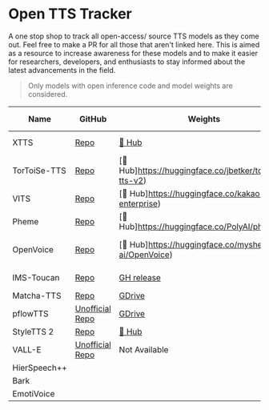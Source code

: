 # Open TTS Tracker

A one stop shop to track all open-access/ source TTS models as they come out. Feel free to make a PR for all those that aren't linked here.
This is aimed as a resource to increase awareness for these models and to make it easier for researchers, developers, and enthusiasts to stay informed about the latest advancements in the field.

> Only models with open inference code and model weights are considered.

| Name         | GitHub                                                       | Weights                                                                            | License                                                                             | Fine-tune                                                                                | Languages    | Paper                                                         | Demo                                                              |
|--------------|--------------------------------------------------------------|------------------------------------------------------------------------------------|-------------------------------------------------------------------------------------|------------------------------------------------------------------------------------------|--------------|---------------------------------------------------------------|-------------------------------------------------------------------|
| XTTS         | [Repo](https://github.com/coqui-ai/TTS)                      | [🤗 Hub](https://huggingface.co/coqui/XTTS-v2)                                      | [CPML](https://coqui.ai/cpml)                                                       | [Yes](https://huggingface.slack.com/archives/C05QZTQJUDD/p1705418518292139)              | Multilingual | [Technical notes](https://erogol.substack.com/p/xttsv2-notes) |                                                                   |
| TorToiSe-TTS | [Repo](https://github.com/neonbjb/tortoise-tts)              | [🤗 Hub]https://huggingface.co/jbetker/tortoise-tts-v2)                             | [Apache 2.0](https://github.com/neonbjb/tortoise-tts/blob/main/LICENSE)             | [Yes](https://git.ecker.tech/mrq/tortoise-tts)                                           | English      | [Technical report](https://arxiv.org/abs/2305.07243)          |                                                                   |
| VITS         | [Repo](https://github.com/jaywalnut310/vits)                 | [🤗 Hub]https://huggingface.co/kakao-enterprise)                                    | [MIT](https://github.com/jaywalnut310/vits/blob/main/LICENSE)                       | [Yes](https://github.com/ylacombe/finetune-hf-vits)                                      | English      | [Paper](https://arxiv.org/abs/2106.06103)                     |                                                                   |
| Pheme        | [Repo](https://github.com/PolyAI-LDN/pheme)                  | [🤗 Hub]https://huggingface.co/PolyAI/pheme)                                        | [CC-BY](https://github.com/PolyAI-LDN/pheme/blob/main/LICENSE)                      | [Yes](https://github.com/PolyAI-LDN/pheme#training)                                      | English      | [Paper](https://arxiv.org/abs/2401.02839)                     |                                                                   |
| OpenVoice    | [Repo](https://github.com/myshell-ai/OpenVoice)              | [🤗 Hub]https://huggingface.co/myshell-ai/OpenVoice)                                | [CC-BY-NC 4.0](https://github.com/myshell-ai/OpenVoice/blob/main/LICENSE)           | No                                                                                       | ZH + EN      | [Paper](https://arxiv.org/abs/2312.01479)                     | [🤗 Space](https://huggingface.co/spaces/myshell-ai/OpenVoice)     |
| IMS-Toucan   | [Repo](https://github.com/DigitalPhonetics/IMS-Toucan)       | [GH release](https://github.com/DigitalPhonetics/IMS-Toucan/tags)                  | [Apache 2.0](https://github.com/DigitalPhonetics/IMS-Toucan/blob/ToucanTTS/LICENSE) | [Yes](https://github.com/DigitalPhonetics/IMS-Toucan#build-a-toucantts-pipeline)         | Multilingual | [Paper](https://arxiv.org/abs/2206.12229)                     | [🤗 Space](https://huggingface.co/spaces/Flux9665/IMS-Toucan)      |
| Matcha-TTS   | [Repo](https://github.com/shivammehta25/Matcha-TTS)          | [GDrive](https://drive.google.com/drive/folders/17C_gYgEHOxI5ZypcfE_k1piKCtyR0isJ) | [MIT](https://github.com/shivammehta25/Matcha-TTS/blob/main/LICENSE)                | [Yes](https://github.com/shivammehta25/Matcha-TTS/tree/main#train-with-your-own-dataset) | English      | [Paper](https://arxiv.org/abs/2309.03199)                     | [🤗 Space](https://huggingface.co/spaces/shivammehta25/Matcha-TTS) |
| pflowTTS     | [Unofficial Repo](https://github.com/p0p4k/pflowtts_pytorch) | [GDrive](https://drive.google.com/drive/folders/1x-A2Ezmmiz01YqittO_GLYhngJXazaF0) | [MIT](https://github.com/p0p4k/pflowtts_pytorch/blob/master/LICENSE)                | [Yes](https://github.com/p0p4k/pflowtts_pytorch#instructions-to-run)                     | English      | [Paper](https://openreview.net/pdf?id=zNA7u7wtIN)             | Not Available                                                     |
| StyleTTS 2   | [Repo](https://github.com/yl4579/StyleTTS2)                  | [🤗 Hub](https://huggingface.co/yl4579/StyleTTS2-LibriTTS/tree/main)                | [MIT](https://github.com/yl4579/StyleTTS2/blob/main/LICENSE)                        | [Yes](https://github.com/yl4579/StyleTTS2#finetuning)                                    | English      | [Paper](https://arxiv.org/abs/2306.07691)                     | [🤗 Space](https://huggingface.co/spaces/styletts2/styletts2)      |
| VALL-E       | [Unofficial Repo](https://github.com/enhuiz/vall-e)          | Not Available                                                                      | [MIT](https://github.com/enhuiz/vall-e/blob/main/LICENSE)                           | [Yes](https://github.com/enhuiz/vall-e#get-started)                                      | NA           | [Paper](https://arxiv.org/abs/2301.02111)                     | Not Available                                                     |
| HierSpeech++ |                                                              |                                                                                    |                                                                                     |                                                                                          |              |                                                               |                                                                   |
| Bark         |                                                              |                                                                                    |                                                                                     |                                                                                          |              |                                                               |                                                                   |
| EmotiVoice   |                                                              |                                                                                    |                                                                                     |                                                                                          |              |                                                               |                                                                   |